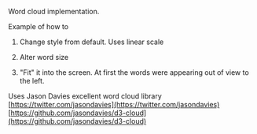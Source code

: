 Word cloud implementation.

Example of how to 

1.  Change style from default.  Uses linear scale

2.  Alter word size

3.  "Fit" it into the screen.  At first the words were appearing out of view to the left.

Uses Jason Davies excellent word cloud library
[https://twitter.com/jasondavies](https://twitter.com/jasondavies)
[https://github.com/jasondavies/d3-cloud](https://github.com/jasondavies/d3-cloud)